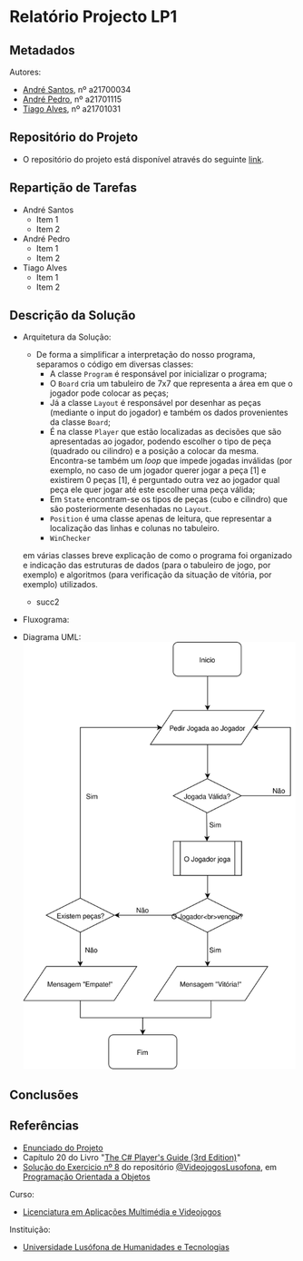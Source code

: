 # Relatório Projecto LP1




## Metadados

 Autores: 
 * [André Santos][AS], nº a21700034
 * [André Pedro][AP], nº a21701115
 * [Tiago Alves][TA], nº a21701031
 
## Repositório do Projeto
 * O repositório do projeto está disponível através do seguinte [link][rp].

## Repartição de Tarefas

 * André Santos
	* Item 1
	* Item 2
 * André Pedro
	* Item 1
	* Item 2
 * Tiago Alves
	* Item 1
	* Item 2


## Descrição da Solução

 * Arquitetura da Solução:
	* De forma a simplificar a interpretação do nosso programa, separamos o código em diversas classes:
		* A classe `Program` é responsável por inicializar o programa;
		* O `Board` cria um tabuleiro de 7x7 que representa a área em que o jogador pode colocar as peças;
		* Já a classe `Layout` é responsável por desenhar as peças (mediante o input do jogador) e também os dados provenientes da classe `Board`;
		* É na classe `Player` que estão localizadas as decisões que são apresentadas ao jogador, podendo escolher o tipo de peça (quadrado ou cilindro) e a posição a colocar da mesma. Encontra-se também um <i>loop</i> que impede jogadas inválidas (por exemplo, no caso de um jogador querer jogar a peça [1] e existirem 0 peças [1], é perguntado outra vez ao jogador qual peça ele quer jogar até este escolher uma peça válida;
		* Em `State` encontram-se os tipos de peças (cubo e cilindro) que são posteriormente desenhadas no `Layout`. 
		* `Position` é uma classe apenas de leitura, que representar a localização das linhas e colunas no tabuleiro. 
		* `WinChecker`
		
	em várias classes breve explicação de como o programa foi organizado e indicação das estruturas de dados
	(para o tabuleiro de jogo, por exemplo) e algoritmos (para verificação da situação de vitória, por exemplo)
	utilizados.
	* succ2
 * Fluxograma:

 * Diagrama UML:
![Alt text](https://raw.githubusercontent.com/andre-pedro/projetoLP1/master/Fluxograma.svg?sanitize=true "Fluxograma do Projeto")

 
## Conclusões 

## Referências
 * [Enunciado do Projeto][ref1]
 * Capítulo 20 do Livro "[The C# Player's Guide (3rd Edition)][ref2]"
 * [Solução do Exercicio nº 8][ref3] do repositório [@VideojogosLusofona][ref4], em [Programação Orientada a Objetos][ref5]
 
Curso:
* [Licenciatura em Aplicações Multimédia e Videojogos][lamv]
	
Instituição: 
* [Universidade Lusófona de Humanidades e Tecnologias][ULHT]



[AS]:https://github.com/Snigy24
[AP]:https://github.com/andre-pedro
[TA]:https://github.com/synpse
[lamv]:https://www.ulusofona.pt/licenciatura/aplicacoes-multimedia-e-videojogos
[ULHT]:https://www.ulusofona.pt/
[rp]:https://github.com/andre-pedro/projetoLP1
[ref1]:https://github.com/VideojogosLusofona/lp12017p1
[ref2]:http://starboundsoftware.com/books/c-sharp/
[ref3]:https://github.com/VideojogosLusofona/lp1_exercicios/blob/master/solucoes/03_poo/08.md
[ref4]:https://github.com/VideojogosLusofona/
[ref5]:https://github.com/VideojogosLusofona/lp1_exercicios/blob/master/solucoes/03_poo/